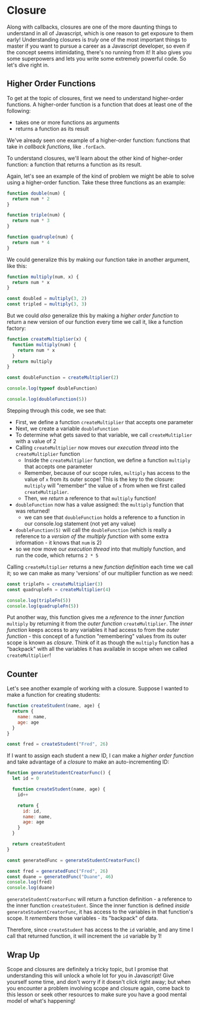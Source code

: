 # Closure

Along with callbacks, closures are one of the more daunting things to understand in all of Javascript, which is one reason to get exposure to them early! Understanding closures is *truly* one of the most important things to master if you want to pursue a career as a Javascript developer, so even if the concept seems intimidating, there's no running from it! It also gives you some superpowers and lets you write some extremely powerful code. So let's dive right in.

## Higher Order Functions

To get at the topic of closures, first we need to understand higher-order functions. A higher-order function is a function that does at least one of the following:

- takes one or more functions as arguments
- returns a function as its result

We've already seen one example of a higher-order function: functions that take in  *callback functions*, like `.forEach`.

To understand closures, we'll learn about the other kind of higher-order function: a function that returns a function as its result.

Again, let's see an example of the kind of problem we might be able to solve using a higher-order function. Take these three functions as an example:

```js
function double(num) {
  return num * 2
}

function triple(num) {
  return num * 3
}

function quadruple(num) {
  return num * 4
}
```

We could generalize this by making our function take in another argument, like this:

```js
function multiply(num, x) {
  return num * x
}

const doubled = multiply(3, 2)
const tripled = multiply(3, 3)
```

But we could *also* generalize this by making a *higher order function* to return a new version of our function every time we call it, like a function factory:

```js
function createMultiplier(x) {
  function multiply(num) {
    return num * x
  }
  return multiply
}

const doubleFunction = createMultiplier(2)

console.log(typeof doubleFunction)

console.log(doubleFunction(5))
```

Stepping through this code, we see that:

- First, we define a function `createMultiplier` that accepts one parameter
- Next, we create a variable `doubleFunction`
- To determine what gets saved to that variable, we call `createMultiplier` with a value of 2
- Calling `createMultiplier` now moves our *execution thread* into the `createMultiplier` function
  - Inside the `createMultiplier` function, we define a function `multiply` that accepts one parameter
  - Remember, because of our scope rules, `multiply` has access to the value of `x` from its outer scope! This is the key to the closure: `multiply` will "remember" the value of `x` from when we first called `createMultiplier`.
  - Then, we *return* a reference to that `multiply` function!
- `doubleFunction` now has a value assigned: the `multiply` function that was returned!
  - we can see that `doubleFunction` holds a reference to a function in our console.log statement (not yet any value)
- `doubleFunction(5)` will call the `doubleFunction` (which is really a reference to a *version of the multiply function* with some extra information - it knows that `num` is 2)
- so we now move our *execution thread* into that multiply function, and run the code, which returns `2 * 5`

Calling `createMultiplier` returns a new *function definition* each time we call it; so we can make as many 'versions' of our multiplier function as we need:

```js
const tripleFn = createMultiplier(3)
const quadrupleFn = createMultiplier(4)

console.log(tripleFn(5))
console.log(quadrupleFn(5))
```

Put another way, this function gives me a *reference* to the *inner function* `multiply` by returning it from the *outer function* `createMultiplier`. The *inner function* keeps access to any variables it had access to from the *outer function* - this concept of a function "remembering" values from its outer scope is known as *closure*. Think of it as though the `multiply` function has a "backpack" with all the variables it has available in scope when we called `createMultiplier`!

## Counter

Let's see another example of working with a closure. Suppose I wanted to make a function for creating students:

```js
function createStudent(name, age) {
  return {
    name: name,
    age: age
  }
}

const fred = createStudent("Fred", 26)


```

If I want to assign each student a new ID, I can make a *higher order function* and take advantage of a *closure* to make an auto-incrementing ID:

```js
function generateStudentCreatorFunc() {
  let id = 0

  function createStudent(name, age) {
    id++

    return {
      id: id,
      name: name,
      age: age
    }
  }

  return createStudent
}

const generatedFunc = generateStudentCreatorFunc()

const fred = generatedFunc("Fred", 26)
const duane = generatedFunc("Duane", 46)
console.log(fred)
console.log(duane)
```

`generateStudentCreatorFunc` will return a function definition - a reference to the inner function `createStudent`. Since the inner function is defined *inside* `generateStudentCreatorFunc`, it has access to the variables in that function's scope. It *remembers* those variables - its "backpack" of data.

Therefore, since `createStudent` has access to the `id` variable, and any time I call that returned function, it will increment the `id` variable by 1!

## Wrap Up

Scope and closures are definitely a tricky topic, but I promise that understanding this will unlock a whole lot for you in Javascript! Give yourself some time, and don't worry if it doesn't click right away; but when you encounter a problem involving scope and closure again, come back to this lesson or seek other resources to make sure you have a good mental model of what's happening!

